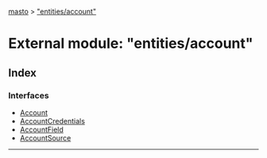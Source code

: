[masto](../README.md) > ["entities/account"](../modules/_entities_account_.md)

# External module: "entities/account"

## Index

### Interfaces

* [Account](../interfaces/_entities_account_.account.md)
* [AccountCredentials](../interfaces/_entities_account_.accountcredentials.md)
* [AccountField](../interfaces/_entities_account_.accountfield.md)
* [AccountSource](../interfaces/_entities_account_.accountsource.md)

---

